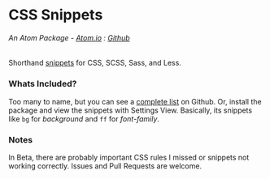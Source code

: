# CSS Snippets

###### An Atom Package - [Atom.io](https://atom.io/packages/css-snippets) : [Github](https://github.com/dsandstrom/atom-css-snippets)

Shorthand [snippets](https://atom.io/packages/snippets) for CSS, SCSS, Sass, and Less.  

### Whats Included?
Too many to name, but you can see a [complete list](https://github.com/dsandstrom/atom-css-snippets/blob/master/snippets/css-snippets.cson) on Github.  Or, install the package and view the snippets with Settings View.  Basically, its snippets like `bg` for *background* and `ff` for *font-family*.

### Notes
In Beta, there are probably important CSS rules I missed or snippets not working correctly.  Issues and Pull Requests are welcome.
